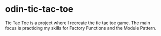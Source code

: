 # odin-tic-tac-toe

Tic Tac Toe is a project where I recreate the tic tac toe game. The main focus is practicing my skills for Factory Functions and the Module Pattern.